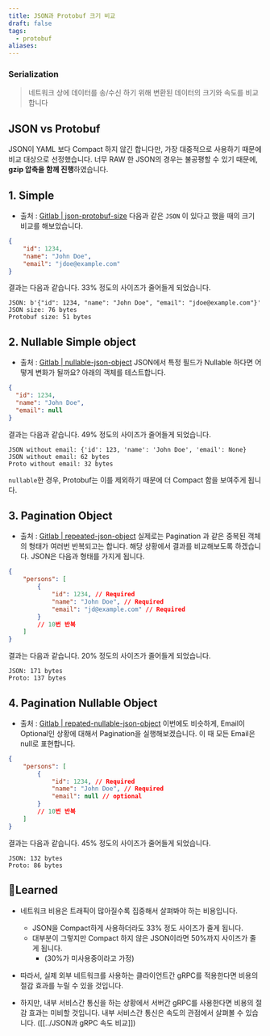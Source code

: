 ```yaml
---
title: JSON과 Protobuf 크기 비교
draft: false
tags:
  - protobuf
aliases:
---
```

### Serialization 
> 네트워크 상에 데이터를 송/수신 하기 위해 변환된 데이터의 크기와 속도를 비교합니다 

## JSON vs Protobuf 
JSON이 YAML 보다 Compact 하지 않긴 합니다만, 가장 대중적으로 사용하기 때문에 비교 대상으로 선정했습니다. 너무 RAW 한 JSON의 경우는 불공평할 수 있기 때문에, **gzip 압축을 함께 진행**하였습니다.

## 1. Simple 
- 출처 : [Gitlab | json-protobuf-size](https://gitlab.com/kyudo.hwang/grpc-lab/-/tree/main/serialization/json-protobuf-size?ref_type=heads)
다음과 같은 `JSON` 이 있다고 했을 때의 크기 비교를 해보았습니다.
```json 
{
	"id": 1234,
	"name": "John Doe", 
	"email": "jdoe@example.com"
}
```

결과는 다음과 같습니다. 33% 정도의 사이즈가 줄어들게 되었습니다.
```shell
JSON: b'{"id": 1234, "name": "John Doe", "email": "jdoe@example.com"}'
JSON size: 76 bytes
Protobuf size: 51 bytes
```

## 2. Nullable Simple object 
- 출처 : [Gitlab | nullable-json-object](https://gitlab.com/kyudo.hwang/grpc-lab/-/tree/main/serialization/nullable-json-object?ref_type=heads)
JSON에서 특정 필드가 Nullable 하다면 어떻게 변화가 될까요? 아래의 객체를 테스트합니다.
```json
{
  "id": 1234,
  "name": "John Doe",
  "email": null
}
```

결과는 다음과 같습니다. 49% 정도의 사이즈가 줄어들게 되었습니다.
```shell
JSON without email: {'id': 123, 'name': 'John Doe', 'email': None}
JSON without email: 62 bytes
Proto without email: 32 bytes
```

`nullable`한 경우, Protobuf는 이를 제외하기 때문에 더 Compact 함을 보여주게 됩니다. 

## 3. Pagination Object 
- 출처 : [Gitlab | repeated-json-object](https://gitlab.com/kyudo.hwang/grpc-lab/-/tree/main/serialization/repeated-json-object?ref_type=heads)
실제로는 Pagination 과 같은 중복된 객체의 형태가 여러번 반복되고는 합니다. 해당 상황에서 결과를 비교해보도록 하겠습니다. JSON은 다음과 형태를 가지게 됩니다. 
```json 
{
	"persons": [
		{
			"id": 1234, // Required
			"name": "John Doe", // Required
			"email": "jd@example.com" // Required
		}
		// 10번 반복 
	]
}
```

결과는 다음과 같습니다. 20% 정도의 사이즈가 줄어들게 되었습니다. 
```shell
JSON: 171 bytes
Proto: 137 bytes
```

## 4. Pagination Nullable Object 
- 출처 : [Gitlab | repated-nullable-json-object](https://gitlab.com/kyudo.hwang/grpc-lab/-/tree/main/serialization/nullable-repeated-json-object?ref_type=heads)
이번에도 비슷하게, Email이 Optional인 상황에 대해서 Pagination을 실행해보겠습니다. 이 때 모든 Email은 null로 표현합니다.
```json
{
	"persons": [
		{
			"id": 1234, // Required
			"name": "John Doe", // Required
			"email": null // optional
		}
		// 10번 반복 
	]
}
```

결과는 다음과 같습니다. 45% 정도의 사이즈가 줄어들게 되었습니다. 
```shell
JSON: 132 bytes
Proto: 86 bytes
```

## Learned 
- 네트워크 비용은 트래픽이 많아질수록 집중해서 살펴봐야 하는 비용입니다.
	- JSON을 Compact하게 사용하더라도 33% 정도 사이즈가 줄게 됩니다.
	- 대부분이 그렇지만 Compact 하지 않은 JSON이라면 50%까지 사이즈가 줄게 됩니다. 
		- (30%가 미사용중이라고 가정)

- 따라서, 실제 외부 네트워크를 사용하는 클라이언트간 gRPC를 적용한다면 비용의 절감 효과를 누릴 수 있을 것입니다. 
- 하지만, 내부 서비스간 통신을 하는 상황에서 서버간 gRPC를 사용한다면 비용의 절감 효과는 미비할 것입니다. 내부 서비스간 통신은 속도의 관점에서 살펴볼 수 있습니다. ([[../JSON과  gRPC 속도 비교]])
